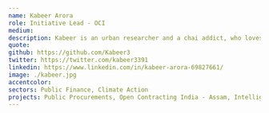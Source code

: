 ```yaml
---
name: Kabeer Arora
role: Initiative Lead - OCI
medium: 
description: Kabeer is an urban researcher and a chai addict, who loves to find simple ways of communicating seemingly complex research knowledge and data sets with different citizen groups. In his free time, he likes to walk the narrow streets of old city areas or hike amidst nature and sometimes sketches, reads, and binge-watches mind-numbing series.
quote: 
github: https://github.com/Kabeer3
twitter: https://twitter.com/kabeer3391
linkedin: https://www.linkedin.com/in/kabeer-arora-69827661/
image: ./kabeer.jpg
accentcolor: 
sectors: Public Finance, Climate Action
projects: Public Procurements, Open Contracting India - Assam, Intelligent Data Solution for Disaster Risk Reduction
---
```


